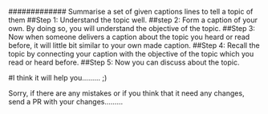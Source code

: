 ############# Summarise a set of given captions lines to tell a topic of them
##Step 1:
Understand the topic well.
##step 2:
Form a caption of your own. By doing so, you will understand the objective of the topic.
##Step 3:
Now when someone delivers a caption about the topic you heard or read before, it will little bit similar to your own made caption.
##Step 4:
Recall the topic by connecting your caption with the objective of the topic which you read or heard before.
##Step 5:
Now you can discuss about the topic.

#I think it will help you......... ;)

Sorry, if there are any mistakes or if you think that it need any changes, send a PR with your changes.........
